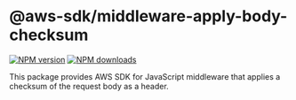 # @aws-sdk/middleware-apply-body-checksum

[![NPM version](https://img.shields.io/npm/v/@aws-sdk/middleware-apply-body-checksum/latest.svg)](https://www.npmjs.com/package/@aws-sdk/middleware-apply-body-checksum)
[![NPM downloads](https://img.shields.io/npm/dm/@aws-sdk/middleware-apply-body-checksum.svg)](https://www.npmjs.com/package/@aws-sdk/middleware-apply-body-checksum)

This package provides AWS SDK for JavaScript middleware that applies a checksum
of the request body as a header.
